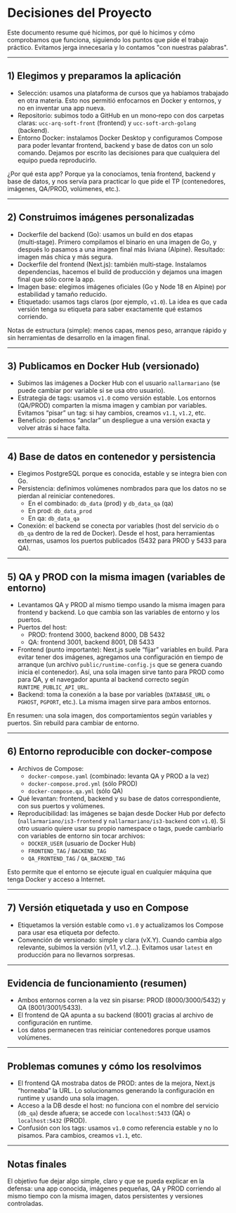 # Decisiones del Proyecto

Este documento resume qué hicimos, por qué lo hicimos y cómo comprobamos que funciona, siguiendo los puntos que pide el trabajo práctico. Evitamos jerga innecesaria y lo contamos "con nuestras palabras".

---
## 1) Elegimos y preparamos la aplicación
- Selección: usamos una plataforma de cursos que ya habíamos trabajado en otra materia. Esto nos permitió enfocarnos en Docker y entornos, y no en inventar una app nueva.
- Repositorio: subimos todo a GitHub en un mono‑repo con dos carpetas claras: `ucc-arq-soft-front` (frontend) y `ucc-soft-arch-golang` (backend).
- Entorno Docker: instalamos Docker Desktop y configuramos Compose para poder levantar frontend, backend y base de datos con un solo comando. Dejamos por escrito las decisiones para que cualquiera del equipo pueda reproducirlo.

¿Por qué esta app? Porque ya la conocíamos, tenía frontend, backend y base de datos, y nos servía para practicar lo que pide el TP (contenedores, imágenes, QA/PROD, volúmenes, etc.).

---
## 2) Construimos imágenes personalizadas
- Dockerfile del backend (Go): usamos un build en dos etapas (multi‑stage). Primero compilamos el binario en una imagen de Go, y después lo pasamos a una imagen final más liviana (Alpine). Resultado: imagen más chica y más segura.
- Dockerfile del frontend (Next.js): también multi‑stage. Instalamos dependencias, hacemos el build de producción y dejamos una imagen final que sólo corre la app.
- Imagen base: elegimos imágenes oficiales (Go y Node 18 en Alpine) por estabilidad y tamaño reducido.
- Etiquetado: usamos tags claros (por ejemplo, `v1.0`). La idea es que cada versión tenga su etiqueta para saber exactamente qué estamos corriendo.

Notas de estructura (simple): menos capas, menos peso, arranque rápido y sin herramientas de desarrollo en la imagen final.

---
## 3) Publicamos en Docker Hub (versionado)
- Subimos las imágenes a Docker Hub con el usuario `nallarmariano` (se puede cambiar por variable si se usa otro usuario).
- Estrategia de tags: usamos `v1.0` como versión estable. Los entornos (QA/PROD) comparten la misma imagen y cambian por variables. Evitamos “pisar” un tag: si hay cambios, creamos `v1.1`, `v1.2`, etc.
- Beneficio: podemos “anclar” un despliegue a una versión exacta y volver atrás si hace falta.

---
## 4) Base de datos en contenedor y persistencia
- Elegimos PostgreSQL porque es conocida, estable y se integra bien con Go.
- Persistencia: definimos volúmenes nombrados para que los datos no se pierdan al reiniciar contenedores.
  - En el combinado: `db_data` (prod) y `db_data_qa` (qa)
  - En prod: `db_data_prod`
  - En qa: `db_data_qa`
- Conexión: el backend se conecta por variables (host del servicio `db` o `db_qa` dentro de la red de Docker). Desde el host, para herramientas externas, usamos los puertos publicados (5432 para PROD y 5433 para QA).

---
## 5) QA y PROD con la misma imagen (variables de entorno)
- Levantamos QA y PROD al mismo tiempo usando la misma imagen para frontend y backend. Lo que cambia son las variables de entorno y los puertos.
- Puertos del host:
  - PROD: frontend 3000, backend 8000, DB 5432
  - QA: frontend 3001, backend 8001, DB 5433
- Frontend (punto importante): Next.js suele “fijar” variables en build. Para evitar tener dos imágenes, agregamos una configuración en tiempo de arranque (un archivo `public/runtime-config.js` que se genera cuando inicia el contenedor). Así, una sola imagen sirve tanto para PROD como para QA, y el navegador apunta al backend correcto según `RUNTIME_PUBLIC_API_URL`.
- Backend: toma la conexión a la base por variables (`DATABASE_URL` o `PGHOST`, `PGPORT`, etc.). La misma imagen sirve para ambos entornos.

En resumen: una sola imagen, dos comportamientos según variables y puertos. Sin rebuild para cambiar de entorno.

---
## 6) Entorno reproducible con docker-compose
- Archivos de Compose:
  - `docker-compose.yaml` (combinado: levanta QA y PROD a la vez)
  - `docker-compose.prod.yml` (sólo PROD)
  - `docker-compose.qa.yml` (sólo QA)
- Qué levantan: frontend, backend y su base de datos correspondiente, con sus puertos y volúmenes.
- Reproducibilidad: las imágenes se bajan desde Docker Hub por defecto (`nallarmariano/is3-frontend` y `nallarmariano/is3-backend` con `v1.0`). Si otro usuario quiere usar su propio namespace o tags, puede cambiarlo con variables de entorno sin tocar archivos:
  - `DOCKER_USER` (usuario de Docker Hub)
  - `FRONTEND_TAG` / `BACKEND_TAG`
  - `QA_FRONTEND_TAG` / `QA_BACKEND_TAG`

Esto permite que el entorno se ejecute igual en cualquier máquina que tenga Docker y acceso a Internet.

---
## 7) Versión etiquetada y uso en Compose
- Etiquetamos la versión estable como `v1.0` y actualizamos los Compose para usar esa etiqueta por defecto.
- Convención de versionado: simple y clara (vX.Y). Cuando cambia algo relevante, subimos la versión (v1.1, v1.2…). Evitamos usar `latest` en producción para no llevarnos sorpresas.

---
## Evidencia de funcionamiento (resumen)
- Ambos entornos corren a la vez sin pisarse: PROD (8000/3000/5432) y QA (8001/3001/5433).
- El frontend de QA apunta a su backend (8001) gracias al archivo de configuración en runtime.
- Los datos permanecen tras reiniciar contenedores porque usamos volúmenes.

---
## Problemas comunes y cómo los resolvimos
- El frontend QA mostraba datos de PROD: antes de la mejora, Next.js “horneaba” la URL. Lo solucionamos generando la configuración en runtime y usando una sola imagen.
- Acceso a la DB desde el host: no funciona con el nombre del servicio (`db_qa`) desde afuera; se accede con `localhost:5433` (QA) o `localhost:5432` (PROD).
- Confusión con los tags: usamos `v1.0` como referencia estable y no lo pisamos. Para cambios, creamos `v1.1`, etc.

---
## Notas finales
El objetivo fue dejar algo simple, claro y que se pueda explicar en la defensa: una app conocida, imágenes pequeñas, QA y PROD corriendo al mismo tiempo con la misma imagen, datos persistentes y versiones controladas.
